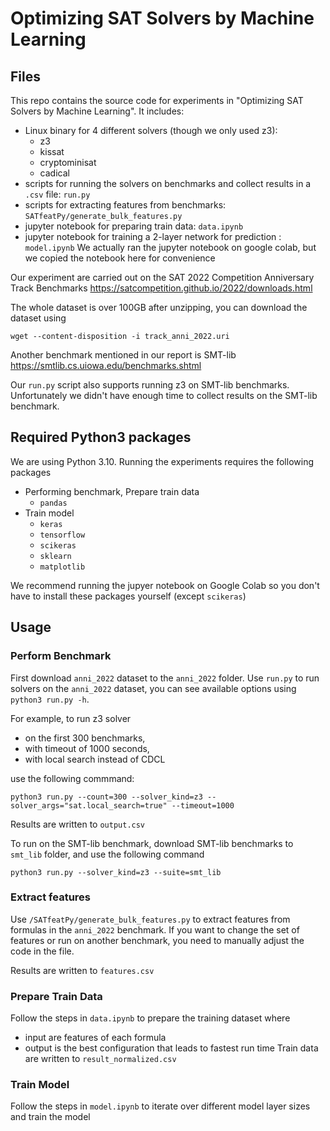 # Optimizing SAT Solvers by Machine Learning

## Files
This repo contains the source code for experiments in "Optimizing SAT Solvers by Machine Learning". It includes:
- Linux binary for 4 different solvers (though we only used z3): 
    - z3
    - kissat
    - cryptominisat
    - cadical
- scripts for running the solvers on benchmarks and collect results in a `.csv` file: `run.py`
- scripts for extracting features from benchmarks: `SATfeatPy/generate_bulk_features.py`
- jupyter notebook for preparing train data: `data.ipynb`
- jupyter notebook for training a 2-layer network for prediction : `model.ipynb`
We actually ran the jupyter notebook on google colab, but we copied the notebook here for convenience

Our experiment are carried out on the SAT 2022 Competition Anniversary Track Benchmarks
https://satcompetition.github.io/2022/downloads.html

The whole dataset is over 100GB after unzipping, you can download the dataset using
~~~
wget --content-disposition -i track_anni_2022.uri
~~~

Another benchmark mentioned in our report is SMT-lib
https://smtlib.cs.uiowa.edu/benchmarks.shtml

Our `run.py` script also supports running z3 on SMT-lib benchmarks. Unfortunately we didn't have enough time to collect results on the SMT-lib benchmark.

## Required Python3 packages
We are using Python 3.10. Running the experiments requires the following packages
- Performing benchmark, Prepare train data
    - `pandas`
- Train model
    - `keras`
    - `tensorflow`
    - `scikeras`
    - `sklearn`
    - `matplotlib`

We recommend running the jupyer notebook on Google Colab so you don't have to install these packages yourself (except `scikeras`)

## Usage
### Perform Benchmark
First download `anni_2022` dataset to the `anni_2022` folder. Use `run.py` to run solvers on the `anni_2022` dataset, you can see available options using `python3 run.py -h`.

For example, to run z3 solver
- on the first 300 benchmarks,
- with timeout of 1000 seconds,
- with local search instead of CDCL

use the following commmand:
~~~
python3 run.py --count=300 --solver_kind=z3 --solver_args="sat.local_search=true" --timeout=1000
~~~

Results are written to `output.csv`

To run on the SMT-lib benchmark, download SMT-lib benchmarks to `smt_lib` folder, and use the following command
~~~
python3 run.py --solver_kind=z3 --suite=smt_lib
~~~

### Extract features
Use `/SATfeatPy/generate_bulk_features.py` to extract features from formulas in the `anni_2022` benchmark. If you want to change the set of features or run on another benchmark, you need to manually adjust the code in the file.

Results are written to `features.csv`

### Prepare Train Data
Follow the steps in `data.ipynb` to prepare the training dataset where
- input are features of each formula
- output is the best configuration that leads to fastest run time
Train data are written to `result_normalized.csv`

### Train Model
Follow the steps in `model.ipynb` to iterate over different model layer sizes and train the model